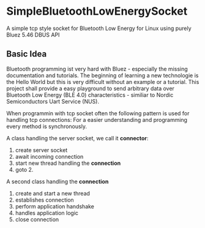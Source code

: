 # SimpleBluetoothLowEnergySocket
A simple tcp style socket for Bluetooth Low Energy for Linux using purely Bluez 5.46 DBUS API

## Basic Idea
Bluetooth programming ist very hard with Bluez - especially the missing documentation and tutorials.
The beginning of learning a new technologie is the Hello World but this is very difficult without an example or a tutorial.
This project shall provide a easy playground to send arbitrary data over Bluetooth Low Energy (BLE 4.0) characteristics - similiar to Nordic Semiconductors Uart Service (NUS).

When programmin with tcp socket often the following pattern is used for handling tcp connections:
For a easier understanding and programming every method is synchronously.

A class handling the server socket, we call it **connector**:
1. create server socket
2. await incoming connection
3. start new thread handling the **connection**
4. goto 2.

A second class handling the **connection**
1. create and start a new thread
2. establishes connection
3. perform application handshake
4. handles application logic
5. close connection

